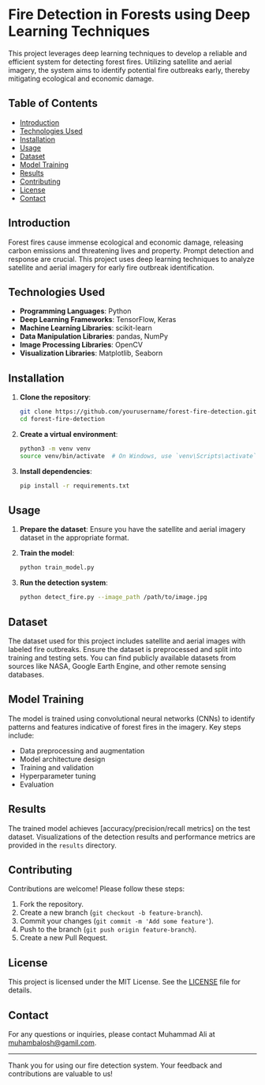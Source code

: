 # Fire Detection in Forests using Deep Learning Techniques

This project leverages deep learning techniques to develop a reliable and efficient system for detecting forest fires. Utilizing satellite and aerial imagery, the system aims to identify potential fire outbreaks early, thereby mitigating ecological and economic damage.

## Table of Contents
- [Introduction](#introduction)
- [Technologies Used](#technologies-used)
- [Installation](#installation)
- [Usage](#usage)
- [Dataset](#dataset)
- [Model Training](#model-training)
- [Results](#results)
- [Contributing](#contributing)
- [License](#license)
- [Contact](#contact)

## Introduction
Forest fires cause immense ecological and economic damage, releasing carbon emissions and threatening lives and property. Prompt detection and response are crucial. This project uses deep learning techniques to analyze satellite and aerial imagery for early fire outbreak identification.

## Technologies Used
- **Programming Languages**: Python
- **Deep Learning Frameworks**: TensorFlow, Keras
- **Machine Learning Libraries**: scikit-learn
- **Data Manipulation Libraries**: pandas, NumPy
- **Image Processing Libraries**: OpenCV
- **Visualization Libraries**: Matplotlib, Seaborn

## Installation
1. **Clone the repository**:
   ```bash
   git clone https://github.com/yourusername/forest-fire-detection.git
   cd forest-fire-detection
   ```

2. **Create a virtual environment**:
   ```bash
   python3 -m venv venv
   source venv/bin/activate  # On Windows, use `venv\Scripts\activate`
   ```

3. **Install dependencies**:
   ```bash
   pip install -r requirements.txt
   ```

## Usage
1. **Prepare the dataset**: Ensure you have the satellite and aerial imagery dataset in the appropriate format.

2. **Train the model**:
   ```bash
   python train_model.py
   ```

3. **Run the detection system**:
   ```bash
   python detect_fire.py --image_path /path/to/image.jpg
   ```

## Dataset
The dataset used for this project includes satellite and aerial images with labeled fire outbreaks. Ensure the dataset is preprocessed and split into training and testing sets. You can find publicly available datasets from sources like NASA, Google Earth Engine, and other remote sensing databases.

## Model Training
The model is trained using convolutional neural networks (CNNs) to identify patterns and features indicative of forest fires in the imagery. Key steps include:
- Data preprocessing and augmentation
- Model architecture design
- Training and validation
- Hyperparameter tuning
- Evaluation

## Results
The trained model achieves [accuracy/precision/recall metrics] on the test dataset. Visualizations of the detection results and performance metrics are provided in the `results` directory.

## Contributing
Contributions are welcome! Please follow these steps:
1. Fork the repository.
2. Create a new branch (`git checkout -b feature-branch`).
3. Commit your changes (`git commit -m 'Add some feature'`).
4. Push to the branch (`git push origin feature-branch`).
5. Create a new Pull Request.

## License
This project is licensed under the MIT License. See the [LICENSE](LICENSE) file for details.

## Contact
For any questions or inquiries, please contact Muhammad Ali at muhambalosh@gamil.com.

---

Thank you for using our fire detection system. Your feedback and contributions are valuable to us!
